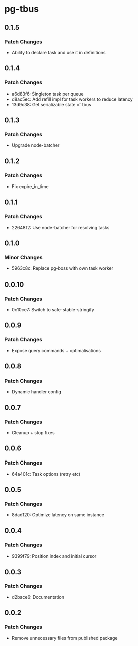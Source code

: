 # pg-tbus

## 0.1.5

### Patch Changes

- Ability to declare task and use it in definitions

## 0.1.4

### Patch Changes

- a6d83f6: Singleton task per queue
- d8ac5ec: Add refill impl for task workers to reduce latency
- 13d9c38: Get serializable state of tbus

## 0.1.3

### Patch Changes

- Upgrade node-batcher

## 0.1.2

### Patch Changes

- Fix expire_in_time

## 0.1.1

### Patch Changes

- 2264812: Use node-batcher for resolving tasks

## 0.1.0

### Minor Changes

- 5963c8c: Replace pg-boss with own task worker

## 0.0.10

### Patch Changes

- 0c10ce7: Switch to safe-stable-stringify

## 0.0.9

### Patch Changes

- Expose query commands + optimalisations

## 0.0.8

### Patch Changes

- Dynamic handler config

## 0.0.7

### Patch Changes

- Cleanup + stop fixes

## 0.0.6

### Patch Changes

- 64a401c: Task options (retry etc)

## 0.0.5

### Patch Changes

- 8dad120: Optimize latency on same instance

## 0.0.4

### Patch Changes

- 9399f79: Position index and initial cursor

## 0.0.3

### Patch Changes

- d2bace6: Documentation

## 0.0.2

### Patch Changes

- Remove unnecessary files from published package

